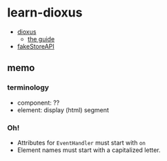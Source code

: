 # learn-dioxus

- [dioxus](https://github.com/DioxusLabs/dioxus)
  - [the guide](https://dioxuslabs.com/guide/)
- [fakeStoreAPI](https://fakestoreapi.com)

## memo

### terminology
- component: ??
- element: display (html) segment

### Oh!

- Attributes for `EventHandler` must start with `on`
- Element names must start with a capitalized letter.
